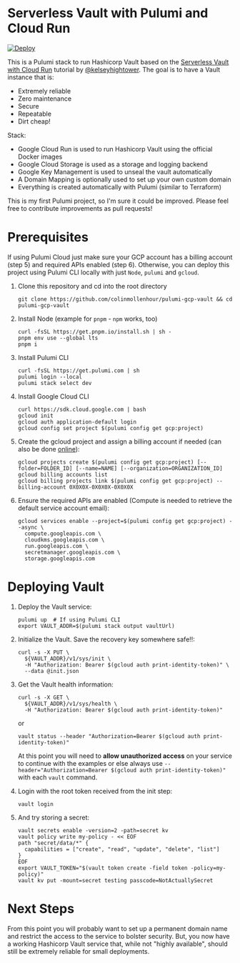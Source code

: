 # Serverless Vault with Pulumi and Cloud Run

[![Deploy](https://get.pulumi.com/new/button.svg)](https://app.pulumi.com/new?template=https://github.com/colinmollenhour/pulumi-gcp-vault)

This is a Pulumi stack to run Hashicorp Vault based on the [Serverless Vault with Cloud Run](https://github.com/kelseyhightower/serverless-vault-with-cloud-run)
tutorial by [@kelseyhightower](https://github.com/kelseyhightower). The goal is to have a Vault instance that is:

- Extremely reliable
- Zero maintenance
- Secure
- Repeatable
- Dirt cheap!

Stack:
- Google Cloud Run is used to run Hashicorp Vault using the official Docker images
- Google Cloud Storage is used as a storage and logging backend
- Google Key Management is used to unseal the vault automatically
- A Domain Mapping is optionally used to set up your own custom domain
- Everything is created automatically with Pulumi (similar to Terraform)

This is my first Pulumi project, so I'm sure it could be improved. Please feel free to contribute improvements as pull requests!

# Prerequisites

If using Pulumi Cloud just make sure your GCP account has a billing account (step 5) and required APIs enabled (step 6).
Otherwise, you can deploy this project using Pulumi CLI locally with just `Node`, `pulumi` and `gcloud`.

1. Clone this repository and cd into the root directory
   ```shell
   git clone https://github.com/colinmollenhour/pulumi-gcp-vault && cd pulumi-gcp-vault
   ```
2. Install Node (example for `pnpm` - `npm` works, too)
   ```shell
   curl -fsSL https://get.pnpm.io/install.sh | sh -
   pnpm env use --global lts
   pnpm i
   ```
3. Install Pulumi CLI
   ```shell
   curl -fsSL https://get.pulumi.com | sh
   pulumi login --local
   pulumi stack select dev
   ```
4. Install Google Cloud CLI
   ```shell
   curl https://sdk.cloud.google.com | bash
   gcloud init
   gcloud auth application-default login
   gcloud config set project $(pulumi config get gcp:project)
   ```
5. Create the gcloud project and assign a billing account if needed (can also be done [online](https://console.cloud.google.com/welcome)):
   ```shell
   gcloud projects create $(pulumi config get gcp:project) [--folder=FOLDER_ID] [--name=NAME] [--organization=ORGANIZATION_ID]
   gcloud billing accounts list
   gcloud billing projects link $(pulumi config get gcp:project) --billing-account 0X0X0X-0X0X0X-0X0X0X
   ```
6. Ensure the required APIs are enabled (Compute is needed to retrieve the default service account email):
    ```shell
    gcloud services enable --project=$(pulumi config get gcp:project) --async \
      compute.googleapis.com \
      cloudkms.googleapis.com \
      run.googleapis.com \
      secretmanager.googleapis.com \
      storage.googleapis.com
    ```

# Deploying Vault

1. Deploy the Vault service:
    ```shell
    pulumi up  # If using Pulumi CLI
    export VAULT_ADDR=$(pulumi stack output vaultUrl)
    ```
2. Initialize the Vault. Save the recovery key somewhere safe!!:
   ```shell
   curl -s -X PUT \
     ${VAULT_ADDR}/v1/sys/init \
     -H "Authorization: Bearer $(gcloud auth print-identity-token)" \
     --data @init.json
   ```
3. Get the Vault health information:
   ```shell
   curl -s -X GET \
     ${VAULT_ADDR}/v1/sys/health \
     -H "Authorization: Bearer $(gcloud auth print-identity-token)"
   ```
   or
   ```shell
   vault status --header "Authorization=Bearer $(gcloud auth print-identity-token)"
   ```
   At this point you will need to **allow unauthorized access** on your service to continue with the examples or else
   always use `--header="Authorization=Bearer $(gcloud auth print-identity-token)"` with each `vault` command.

4. Login with the root token received from the init step:
   ```shell
   vault login
   ```
5. And try storing a secret:
   ```shell
   vault secrets enable -version=2 -path=secret kv
   vault policy write my-policy - << EOF
   path "secret/data/*" {
     capabilities = ["create", "read", "update", "delete", "list"]
   }
   EOF
   export VAULT_TOKEN="$(vault token create -field token -policy=my-policy)"
   vault kv put -mount=secret testing passcode=NotActuallySecret
   ```
   
# Next Steps

From this point you will probably want to set up a permanent domain name and restrict the access to the
service to bolster security. But, you now have a working Hashicorp Vault service that, while not "highly
available", should still be extremely reliable for small deployments.